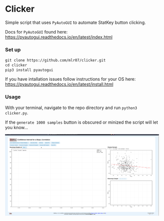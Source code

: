 # Clicker

Simple script that uses `PyAutoGUI` to automate StatKey button clicking.

Docs for `PyAutoGUI` found here: https://pyautogui.readthedocs.io/en/latest/index.html


### Set up

```
git clone https://github.com/mlr07/clicker.git
cd clicker
pip3 install pyautogui
```

If you have intallation issues follow instructions for your OS here: https://pyautogui.readthedocs.io/en/latest/install.html

### Usage

With your terminal, navigate to the repo directory and run `python3 clicker.py`. 

If the `generate 1000 samples` button is obscured or minized the script will let you know...

![Usage example](example.gif)